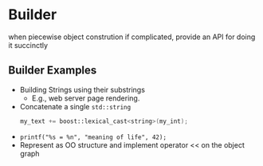# Builder

when piecewise object constrution if complicated, provide an API for doing it succinctly

## Builder Examples

- Building Strings using their substrings
    - E.g., web server page rendering.
- Concatenate a single `std::string`
    ```C++
    my_text += boost::lexical_cast<string>(my_int);
    ```
- `printf("%s = %n", "meaning of life", 42);`
- Represent as OO structure and implement operator << on the object graph

